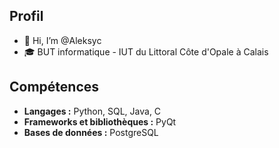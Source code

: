 ## Profil

- 👋 Hi, I’m @Aleksyc
- 🎓 BUT informatique - IUT du Littoral Côte d'Opale à Calais

## Compétences

- **Langages :** Python, SQL, Java, C
- **Frameworks et bibliothèques :** PyQt
- **Bases de données :** PostgreSQL

<!---
Aleksyc/Aleksyc is a ✨ special ✨ repository because its `README.md` (this file) appears on your GitHub profile.
You can click the Preview link to take a look at your changes.
--->
